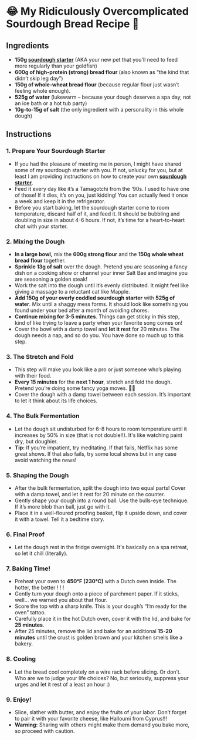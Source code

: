# 😂 **My Ridiculously Overcomplicated Sourdough Bread Recipe** 🍞

## **Ingredients**

- **150g [sourdough starter](sourdough_starter.md)** (AKA your new pet that you'll need to feed more regularly than your goldfish)
- **600g of high-protein (strong) bread flour** (also known as “the kind that didn’t skip leg day”)
- **150g of whole-wheat bread flour** (because regular flour just wasn’t feeling whole enough).
- **525g of water** (lukewarm – because your dough deserves a spa day, not an ice bath or a hot tub party)
- **10g-to-15g of salt** (the only ingredient with a personality in this whole dough)



## **Instructions**

### 1. **Prepare Your Sourdough Starter**
   - If you had the pleasure of meeting me in person, I might have shared some of my sourdough starter with you. If not, unlucky for you, but at least I am providing instructions on how to create your own **[sourdough starter](sourdough_starter.md)**.
   - Feed it every day like it’s a Tamagotchi from the ‘90s. I used to have one of those! If it dies, it’s on you, just kidding! You can actually feed it once a week and keep it in the refrigerator.
   - Before you start baking, let the sourdough starter come to room temperature, discard half of it, and feed it. It should be bubbling and doubling in size in about 4-6 hours. If not, it’s time for a heart-to-heart chat with your starter.

### 2. **Mixing the Dough**
   - **In a large bowl,** mix the **600g strong flour** and the **150g whole wheat bread flour** together.
   - **Sprinkle 13g of salt** over the dough. Pretend you are seasoning a fancy dish on a cooking show or channel your inner Salt Bae and imagine you are seasoning a golden steak! 
   - Work the salt into the dough until it’s evenly distributed. It might feel like giving a massage to a reluctant cat like Mapple.
   - **Add 150g of your overly coddled sourdough starter** with **525g of water**. Mix until a shaggy mess forms. It should look like something you found under your bed after a month of avoiding chores.
   - **Continue mixing for 3-5 minutes**. Things can get sticky in this step, kind of like trying to leave a party when your favorite song comes on!
   - Cover the bowl with a damp towel and **let it rest** for 20 minutes. The dough needs a nap, and so do you. You have done so much up to this step.


### 3. **The Stretch and Fold**
   - This step will make you look like a pro or just someone who’s playing with their food.
   - **Every 15 minutes** for the **next 1 hour**, stretch and fold the dough. Pretend you’re doing some fancy yoga moves. 🧘‍♂️
   - Cover the dough with a damp towel between each session. It’s important to let it think about its life choices.

### 4. **The Bulk Fermentation**
   - Let the dough sit undisturbed for 6-8 hours to room temperature until it increases by 50% in size (that is not double!!). It's like watching paint dry, but doughier.
   - **Tip:** If you’re impatient, try meditating. If that fails, Netflix has some great shows. If that also fails, try some local shows but in any case avoid watching the news!

### 5. **Shaping the Dough**
   - After the bulk fermentation, split the dough into two equal parts! Cover with a damp towel, and let it rest for 20 minute on the counter.
   - Gently shape your dough into a round ball. Use the bulls-eye technique. If it’s more blob than ball, just go with it.
   - Place it in a well-floured proofing basket, flip it upside down, and cover it with a towel. Tell it a bedtime story.

### 6. **Final Proof**
   - Let the dough rest in the fridge overnight. It's basically on a spa retreat, so let it chill (literally).

### 7. **Baking Time!**
   - Preheat your oven to **450°F (230°C)** with a Dutch oven inside. The hotter, the better ! ! !
   - Gently turn your dough onto a piece of parchment paper. If it sticks, well… we warned you about that flour.
   - Score the top with a sharp knife. This is your dough’s “I’m ready for the oven” tattoo.
   - Carefully place it in the hot Dutch oven, cover it with the lid, and bake for **25 minutes**.
   - After 25 minutes, remove the lid and bake for an additional **15-20 minutes** until the crust is golden brown and your kitchen smells like a bakery.

### 8. **Cooling**
   - Let the bread cool completely on a wire rack before slicing. Or don’t. Who are we to judge your life choices? No, but seriously, suppress your urges and let it rest of a least an hour :) 

### 9. **Enjoy!**
   - Slice, slather with butter, and enjoy the fruits of your labor. Don’t forget to pair it with your favorite cheese, like Halloumi from Cyprus!!!
   - **Warning:** Sharing with others might make them demand you bake more, so proceed with caution.

